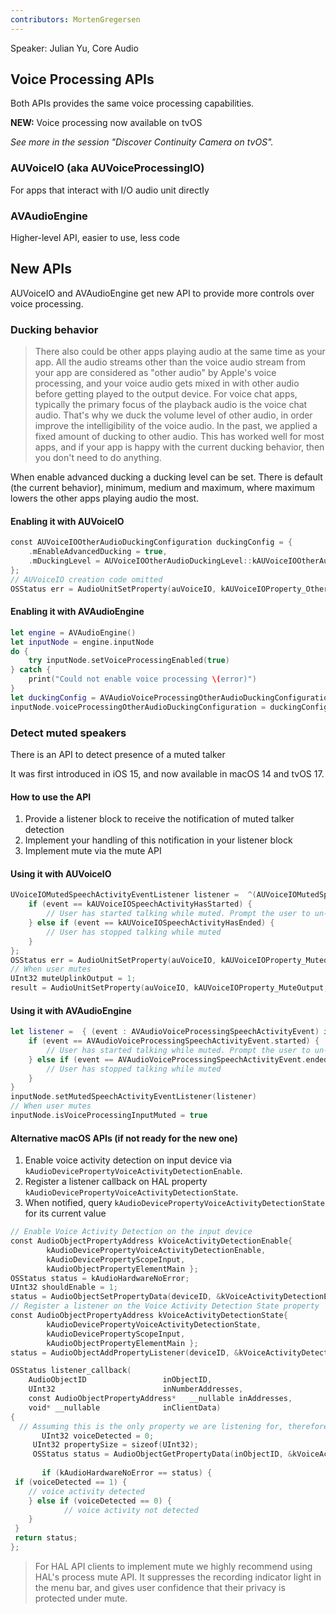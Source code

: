 ```yaml
---
contributors: MortenGregersen
---
```


Speaker: Julian Yu, Core Audio

## Voice Processing APIs

Both APIs provides the same voice processing capabilities.

**NEW:** Voice processing now available on tvOS

*See more in the session "Discover Continuity Camera on tvOS".*

### AUVoiceIO (aka AUVoiceProcessingIO)

For apps that interact with I/O audio unit directly

### AVAudioEngine

Higher-level API, easier to use, less code

## New APIs

AUVoiceIO and AVAudioEngine get new API to provide more controls over voice processing.

### Ducking behavior

> There also could be other apps playing audio at the same time as your app. All the audio streams other than the voice audio stream from your app are considered as "other audio" by Apple's voice processing, and your voice audio gets mixed in with other audio before getting played to the output device. For voice chat apps, typically the primary focus of the playback audio is the voice chat audio. That's why we duck the volume level of other audio, in order improve the intelligibility of the voice audio. In the past, we applied a fixed amount of ducking to other audio. This has worked well for most apps, and if your app is happy with the current ducking behavior, then you don't need to do anything.

When enable advanced ducking a ducking level can be set. There is default (the current behavior), minimum, medium and maximum, where maximum lowers the other apps playing audio the most.

#### Enabling it with AUVoiceIO

```swift
const AUVoiceIOOtherAudioDuckingConfiguration duckingConfig = {
	.mEnableAdvancedDucking = true,
	.mDuckingLevel = AUVoiceIOOtherAudioDuckingLevel::kAUVoiceIOOtherAudioDuckingLevelMin
};
// AUVoiceIO creation code omitted
OSStatus err = AudioUnitSetProperty(auVoiceIO, kAUVoiceIOProperty_OtherAudioDuckingConfiguration, kAudioUnitScope_Global, 0, &duckingConfig, sizeof(duckingConfig));
```

#### Enabling it with AVAudioEngine

```swift
let engine = AVAudioEngine()
let inputNode = engine.inputNode
do {
	try inputNode.setVoiceProcessingEnabled(true)
} catch {
	print("Could not enable voice processing \(error)")
}
let duckingConfig = AVAudioVoiceProcessingOtherAudioDuckingConfiguration(mEnableAdvancedDucking: false, mDuckingLevel: .max)
inputNode.voiceProcessingOtherAudioDuckingConfiguration = duckingConfig
```

### Detect muted speakers

There is an API to detect presence of a muted talker

It was first introduced in iOS 15, and now available in macOS 14 and tvOS 17.

#### How to use the API

1. Provide a listener block to receive the notification of muted talker detection
2. Implement your handling of this notification in your listener block
3. Implement mute via the mute API

#### Using it with AUVoiceIO

```swift
UVoiceIOMutedSpeechActivityEventListener listener =  ^(AUVoiceIOMutedSpeechActivityEvent event) {		
    if (event == kAUVoiceIOSpeechActivityHasStarted) {
		// User has started talking while muted. Prompt the user to un-mute
	} else if (event == kAUVoiceIOSpeechActivityHasEnded) {
		// User has stopped talking while muted
	}
};
OSStatus err = AudioUnitSetProperty(auVoiceIO, kAUVoiceIOProperty_MutedSpeechActivityEventListener, kAudioUnitScope_Global, 0, &listener,  sizeof(AUVoiceIOMutedSpeechActivityEventListener));
// When user mutes
UInt32 muteUplinkOutput = 1;
result = AudioUnitSetProperty(auVoiceIO, kAUVoiceIOProperty_MuteOutput, kAudioUnitScope_Global, 0, &muteUplinkOutput, sizeof(muteUplinkOutput));
```

#### Using it with AVAudioEngine

```swift
let listener =  { (event : AVAudioVoiceProcessingSpeechActivityEvent) in
	if (event == AVAudioVoiceProcessingSpeechActivityEvent.started) {
		// User has started talking while muted. Prompt the user to un-mute
	} else if (event == AVAudioVoiceProcessingSpeechActivityEvent.ended) {
		// User has stopped talking while muted
	}
}
inputNode.setMutedSpeechActivityEventListener(listener)
// When user mutes
inputNode.isVoiceProcessingInputMuted = true
```

#### Alternative macOS APIs (if not ready for the new one)

1. Enable voice activity detection on input device via `kAudioDevicePropertyVoiceActivityDetectionEnable`.
2. Register a listener callback on HAL property `kAudioDevicePropertyVoiceActivityDetectionState`.
3. When notified, query `kAudioDevicePropertyVoiceActivityDetectionState` for its current value

```swift
// Enable Voice Activity Detection on the input device
const AudioObjectPropertyAddress kVoiceActivityDetectionEnable{
        kAudioDevicePropertyVoiceActivityDetectionEnable,
        kAudioDevicePropertyScopeInput,
        kAudioObjectPropertyElementMain };
OSStatus status = kAudioHardwareNoError;
UInt32 shouldEnable = 1;
status = AudioObjectSetPropertyData(deviceID, &kVoiceActivityDetectionEnable, 0, NULL, sizeof(UInt32), &shouldEnable);
// Register a listener on the Voice Activity Detection State property
const AudioObjectPropertyAddress kVoiceActivityDetectionState{
        kAudioDevicePropertyVoiceActivityDetectionState,
        kAudioDevicePropertyScopeInput,
        kAudioObjectPropertyElementMain };
status = AudioObjectAddPropertyListener(deviceID, &kVoiceActivityDetectionState, (AudioObjectPropertyListenerProc)listener_callback, NULL); // “listener_callback” is the name of your listener function
```

```swift
OSStatus listener_callback(
    AudioObjectID                 inObjectID,
    UInt32                        inNumberAddresses,
    const AudioObjectPropertyAddress*   __nullable inAddresses,
    void* __nullable              inClientData)
{
  // Assuming this is the only property we are listening for, therefore no need to go through inAddresses
       UInt32 voiceDetected = 0;
     UInt32 propertySize = sizeof(UInt32);
     OSStatus status = AudioObjectGetPropertyData(inObjectID, &kVoiceActivityState, 0, NULL, &propertySize, &voiceDetected);
  
       if (kAudioHardwareNoError == status) {
 if (voiceDetected == 1) {
    // voice activity detected
	} else if (voiceDetected == 0) {
		    // voice activity not detected
	}
 }
 return status;
};
```

> For HAL API clients to implement mute we highly recommend using HAL's process mute API. It suppresses the recording indicator light in the menu bar, and gives user confidence that their privacy is protected under mute. 
